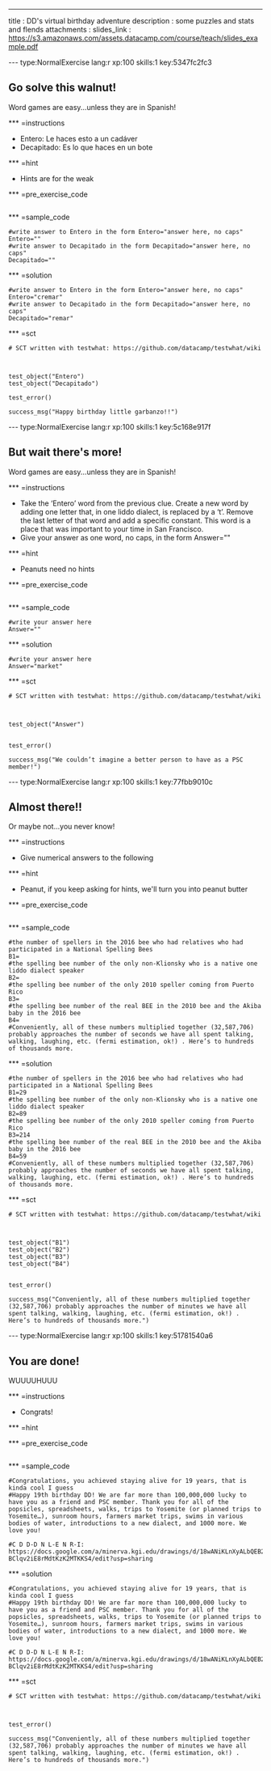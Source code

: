 ---
title       : DD's virtual birthday adventure
description : some puzzles and stats and flends
attachments :
  slides_link : https://s3.amazonaws.com/assets.datacamp.com/course/teach/slides_example.pdf


--- type:NormalExercise lang:r xp:100 skills:1 key:5347fc2fc3
## Go solve this walnut!

Word games are easy...unless they are in Spanish!

*** =instructions
-  Entero: Le haces esto a un cadáver 
-  Decapitado: Es lo que haces en un bote

*** =hint
- Hints are for the weak

*** =pre_exercise_code
```{r}

```

*** =sample_code
```{r}
#write answer to Entero in the form Entero="answer here, no caps" 
Entero=""
#write answer to Decapitado in the form Decapitado="answer here, no caps"
Decapitado=""
```

*** =solution
```{r}
#write answer to Entero in the form Entero="answer here, no caps" 
Entero="cremar"
#write answer to Decapitado in the form Decapitado="answer here, no caps"
Decapitado="remar"
```

*** =sct
```{r}
# SCT written with testwhat: https://github.com/datacamp/testwhat/wiki



test_object("Entero")
test_object("Decapitado")

test_error()

success_msg("Happy birthday little garbanzo!!")
```

--- type:NormalExercise lang:r xp:100 skills:1 key:5c168e917f
## But wait there's more!

Word games are easy...unless they are in Spanish!

*** =instructions
-  Take the ‘Entero’ word from the previous clue. Create a new word by adding one letter that, in one liddo dialect, is replaced by a ‘t’. Remove the last letter of that word and add a specific constant. This word is a place that was important to your time in San Francisco. 
-  Give your answer as one word, no caps, in the form Answer=""



*** =hint
- Peanuts need no hints

*** =pre_exercise_code
```{r}

```

*** =sample_code
```{r}
#write your answer here
Answer=""
```

*** =solution
```{r}
#write your answer here
Answer="market"
```

*** =sct
```{r}
# SCT written with testwhat: https://github.com/datacamp/testwhat/wiki



test_object("Answer")


test_error()

success_msg("We couldn’t imagine a better person to have as a PSC member!")
```
--- type:NormalExercise lang:r xp:100 skills:1 key:77fbb9010c
## Almost there!!

Or maybe not...you never know!

*** =instructions
-  Give numerical answers to the following




*** =hint
- Peanut, if you keep asking for hints, we'll turn you into peanut butter

*** =pre_exercise_code
```{r}

```

*** =sample_code
```{r}
#the number of spellers in the 2016 bee who had relatives who had participated in a National Spelling Bees
B1=
#the spelling bee number of the only non-Klionsky who is a native one liddo dialect speaker
B2=
#the spelling bee number of the only 2010 speller coming from Puerto Rico
B3=
#the spelling bee number of the real BEE in the 2010 bee and the Akiba baby in the 2016 bee
B4=
#Conveniently, all of these numbers multiplied together (32,587,706) probably approaches the number of seconds we have all spent talking, walking, laughing, etc. (fermi estimation, ok!) . Here’s to hundreds of thousands more. 
```

*** =solution
```{r}
#the number of spellers in the 2016 bee who had relatives who had participated in a National Spelling Bees
B1=29
#the spelling bee number of the only non-Klionsky who is a native one liddo dialect speaker
B2=89
#the spelling bee number of the only 2010 speller coming from Puerto Rico
B3=214
#the spelling bee number of the real BEE in the 2010 bee and the Akiba baby in the 2016 bee
B4=59
#Conveniently, all of these numbers multiplied together (32,587,706) probably approaches the number of seconds we have all spent talking, walking, laughing, etc. (fermi estimation, ok!) . Here’s to hundreds of thousands more. 
```

*** =sct
```{r}
# SCT written with testwhat: https://github.com/datacamp/testwhat/wiki



test_object("B1")
test_object("B2")
test_object("B3")
test_object("B4")


test_error()

success_msg("Conveniently, all of these numbers multiplied together (32,587,706) probably approaches the number of minutes we have all spent talking, walking, laughing, etc. (fermi estimation, ok!) . Here’s to hundreds of thousands more.")
```
--- type:NormalExercise lang:r xp:100 skills:1 key:51781540a6
## You are done!

WUUUUHUUU

*** =instructions
-  Congrats! 




*** =hint


*** =pre_exercise_code
```{r}

```

*** =sample_code
```{r}
#Congratulations, you achieved staying alive for 19 years, that is kinda cool I guess
#Happy 19th birthday DD! We are far more than 100,000,000 lucky to have you as a friend and PSC member. Thank you for all of the popsicles, spreadsheets, walks, trips to Yosemite (or planned trips to Yosemite…), sunroom hours, farmers market trips, swims in various bodies of water, introductions to a new dialect, and 1000 more. We love you!

#C D D-D N L-E N R-I: https://docs.google.com/a/minerva.kgi.edu/drawings/d/18wANiKLnXyALbQEB2K8-BClqv2iE8rMdtKzK2MTKKS4/edit?usp=sharing
```

*** =solution
```{r}
#Congratulations, you achieved staying alive for 19 years, that is kinda cool I guess
#Happy 19th birthday DD! We are far more than 100,000,000 lucky to have you as a friend and PSC member. Thank you for all of the popsicles, spreadsheets, walks, trips to Yosemite (or planned trips to Yosemite…), sunroom hours, farmers market trips, swims in various bodies of water, introductions to a new dialect, and 1000 more. We love you!

#C D D-D N L-E N R-I: https://docs.google.com/a/minerva.kgi.edu/drawings/d/18wANiKLnXyALbQEB2K8-BClqv2iE8rMdtKzK2MTKKS4/edit?usp=sharing

```

*** =sct
```{r}
# SCT written with testwhat: https://github.com/datacamp/testwhat/wiki



test_error()

success_msg("Conveniently, all of these numbers multiplied together (32,587,706) probably approaches the number of minutes we have all spent talking, walking, laughing, etc. (fermi estimation, ok!) . Here’s to hundreds of thousands more.")
```
